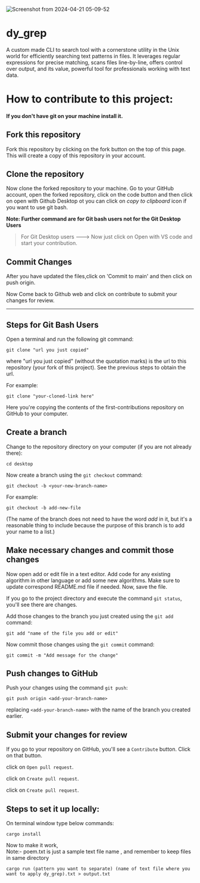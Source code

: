 <p align = "center">
  
![Screenshot from 2024-04-21 05-09-52](https://github.com/YASH-YADAV-dynamo/dy_grep/assets/147921735/9f1399e2-8dbc-4b80-98f1-4612db36cfa9)

</p>

  # dy_grep
</h1>
A custom made CLI to search tool with a cornerstone utility in the Unix world for efficiently searching text patterns in files. It leverages regular expressions for precise matching, scans files line-by-line, offers control over output, and its value, powerful tool for professionals working with text data. 



# How to contribute to this project:

#### If you don't have git on your machine install it.

## Fork this repository

 Fork this repository by clicking on the fork button on the top of this page.
 This will create a copy of this repository in your account.



## Clone the repository

 Now clone the forked repository to your machine. Go to your GitHub account, open the forked repository, click on the code button and then click on open with Github Desktop ot you can click on  _copy to clipboard_ icon if you want to use git bash.

**Note: Further command are for Git bash users not for the Git Desktop Users**

> For Git Desktop users ---> Now just click on Open with VS code and start your contribution.


## Commit Changes

 After you have updated the files,click on 'Commit to main' and then click on push origin.


 Now Come back to Github web and click on contribute to submit your changes for review.


***
## Steps for Git Bash Users 


Open a terminal and run the following git command:

```
git clone "url you just copied"
```

where "url you just copied" (without the quotation marks) is the url to this repository (your fork of this project). See the previous steps to obtain the url.

For example:


```
git clone "your-cloned-link here"
```


 Here you're copying the contents of the first-contributions repository on GitHub to your computer.

## Create a branch

Change to the repository directory on your computer (if you are not already there):

```
cd desktop
```

Now create a branch using the `git checkout` command:

```
git checkout -b <your-new-branch-name>
```
For example:

```
git checkout -b add-new-file
```

(The name of the branch does not need to have the word _add_ in it, but it's a reasonable thing to include because the purpose of this branch is to add your name to a list.)

## Make necessary changes and commit those changes

Now open add or edit file in a text editor. Add code for any existing algorithm in other language or add some new algorithms. Make sure to update correspond README.md file if needed. Now, save the file.

If you go to the project directory and execute the command `git status`, you'll see there are changes.

Add those changes to the branch you just created using the `git add` command:

```
git add "name of the file you add or edit"
```

Now commit those changes using the `git commit` command:

```
git commit -m "Add message for the change"
```

## Push changes to GitHub

Push your changes using the command `git push`:

```
git push origin <add-your-branch-name>
```

replacing `<add-your-branch-name>` with the name of the branch you created earlier.

## Submit your changes for review

If you go to your repository on GitHub, you'll see a `Contribute` button. Click on that button.

click on `Open pull request`.

click on `Create pull request`.

click on `Create pull request`.

<h2>Steps to set it up locally:</h2>

On terminal window type below commands:

```
cargo install
```
Now to make it work, <br>
Note:- poem.txt is just a sample text file name , and remember to keep files in same directory

```
cargo run (pattern you want to separate) (name of text file where you want to apply dy_grep).txt > output.txt
```
